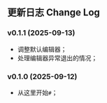 ## 更新日志 Change Log

### v0.1.1 (2025-09-13)

- 调整默认编辑器；
- 处理编辑器异常退出的情况；

### v0.1.0 (2025-09-12)

- 从这里开始`#`；
